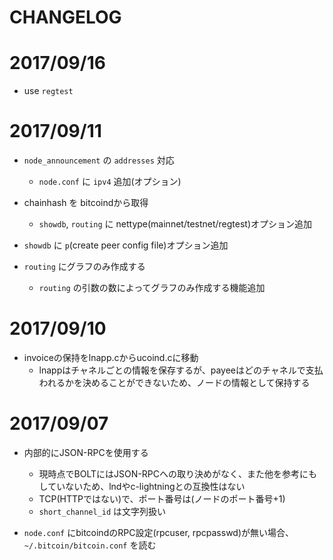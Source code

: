 CHANGELOG
====

# 2017/09/16

* use `regtest`


# 2017/09/11

* `node_announcement` の `addresses` 対応
   * `node.conf` に `ipv4` 追加(オプション)

* chainhash を bitcoindから取得
    * `showdb`, `routing` に nettype(mainnet/testnet/regtest)オプション追加

* `showdb` に `p`(create peer config file)オプション追加  

* `routing` にグラフのみ作成する
    * `routing` の引数の数によってグラフのみ作成する機能追加


# 2017/09/10

* invoiceの保持をlnapp.cからucoind.cに移動
    * lnappはチャネルごとの情報を保存するが、payeeはどのチャネルで支払われるかを決めることができないため、ノードの情報として保持する


# 2017/09/07

* 内部的にJSON-RPCを使用する
    * 現時点でBOLTにはJSON-RPCへの取り決めがなく、また他を参考にもしていないため、lndやc-lightningとの互換性はない
    * TCP(HTTPではない)で、ポート番号は(ノードのポート番号+1)
    * `short_channel_id` は文字列扱い

* `node.conf` にbitcoindのRPC設定(rpcuser, rpcpasswd)が無い場合、 `~/.bitcoin/bitcoin.conf` を読む
